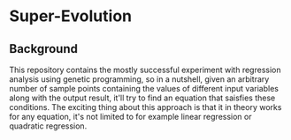 # Super-Evolution

## Background

This repository contains the mostly successful experiment with regression analysis using genetic programming, so in a nutshell, given an arbitrary number of sample points containing the values of different input variables along with the output result, it'll try to find an equation that saisfies these conditions. The exciting thing about this approach is that it in theory works for any equation, it's not limited to for example linear regression or quadratic regression.
